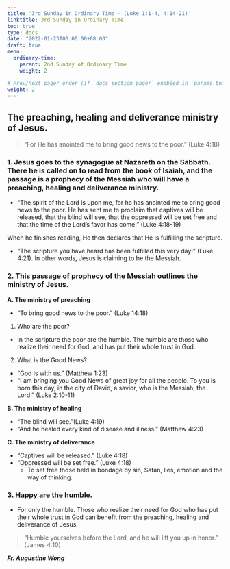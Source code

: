 ```yaml
---
title: '3rd Sunday in Ordinary Time – (Luke 1:1-4, 4:14-21)'
linktitle: 3rd Sunday in Ordinary Time
toc: true
type: docs
date: "2022-01-23T00:00:00+08:00"
draft: true
menu:
  ordinary-time:
    parent: 2nd Sunday of Ordinary Time
    weight: 2

# Prev/next pager order (if `docs_section_pager` enabled in `params.toml`)
weight: 2
---
```


## The preaching, healing and deliverance ministry of Jesus.
> “For He has anointed me to bring good news to the poor.” (Luke 4:18)

### 1. Jesus goes to the synagogue at Nazareth on the Sabbath. There he is called on to read from the book of Isaiah, and the passage is a prophecy of the Messiah who will have a preaching, healing and deliverance ministry.
- “The spirit of the Lord is upon me, for he has anointed me to bring good news to the poor. He has sent me to proclaim that captives will be released, that the blind will see, that the oppressed will be set free and that the time of the Lord’s favor has come.” (Luke 4:18-19)

When he finishes reading, He then declares that He is fulfilling the scripture.
- “The scripture you have heard has been fulfilled this very day!” (Luke 4:21). In other words, Jesus is claiming to be the Messiah.

### 2. This passage of prophecy of the Messiah outlines the ministry of Jesus.
__A. The ministry of preaching__
- “To bring good news to the poor.” (Luke 14:18)

1.	Who are the poor?
- In the scripture the poor are the humble. The humble are those who realize their need for God, and has put their whole trust in God.

2. What is the Good News?
- “God is with us.” (Matthew 1:23)
- “I am bringing you Good News of great joy for all the people. To you is born this day, in the city of David, a savior, who is the Messiah, the Lord.” (Luke 2:10-11)

__B. The ministry of healing__
- “The blind will see.”(Luke 4:19)
- “And he healed every kind of disease and illness.” (Matthew 4:23)

__C. The ministry of deliverance__
- “Captives will be released.” (Luke 4:18)
- “Oppressed will be set free.” (Luke 4:18)
  - To set free those held in bondage by sin, Satan, lies, emotion and the way of thinking.

### 3. Happy are the humble.
- For only the humble. Those who realize their need for God who has put their whole trust in God can benefit from the preaching, healing and deliverance of Jesus.

> “Humble yourselves before the Lord, and he will lift you up in honor.” (James 4:10)

___Fr. Augustine Wong___
